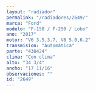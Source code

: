 ```yaml
---
layout: "radiador"
permalink: "/radiadores/2649/"
marca: "Ford"
modelo: "F-150 / F-250 / Lobo"
ano: "2017"
motor: "V6 3.5,3.7, V8 5.0,6.2"
transmision: "Automática"
parte: "438424"
clima: "Con clima"
alto: "34 3/4"
ancho: "17 11/16"
observaciones: ""
id: "2649"
---
```


